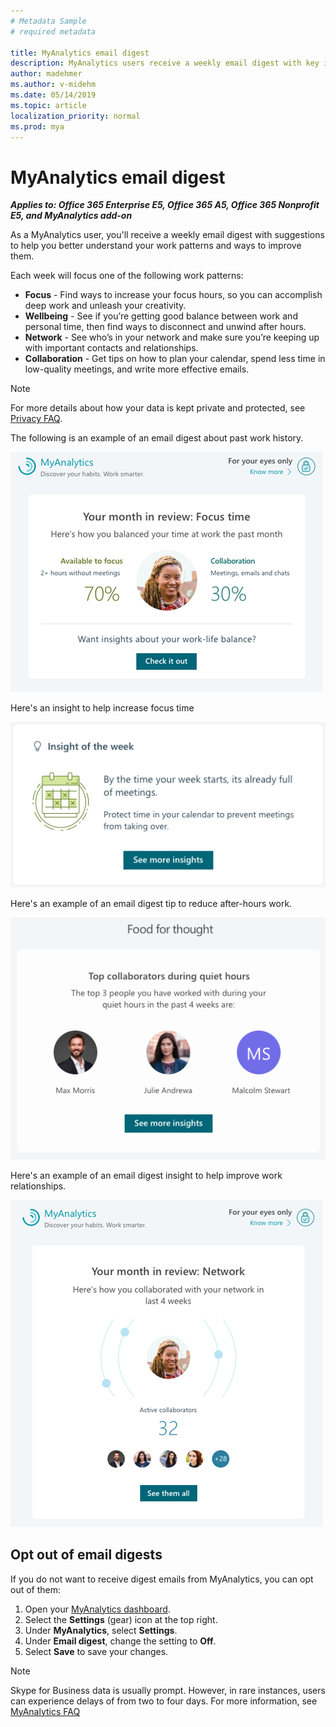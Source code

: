 ```yaml
---
# Metadata Sample
# required metadata

title: MyAnalytics email digest
description: MyAnalytics users receive a weekly email digest with key insights and suggestions
author: madehmer
ms.author: v-midehm
ms.date: 05/14/2019
ms.topic: article
localization_priority: normal 
ms.prod: mya
---
```


# MyAnalytics email digest

_**Applies to: Office 365 Enterprise E5, Office 365 A5, Office 365 Nonprofit E5, and MyAnalytics add-on**_

As a MyAnalytics user, you'll receive a weekly email digest with suggestions to help you better understand your work patterns and ways to improve them.

Each week will focus one of the following work patterns:

* **Focus** - Find ways to increase your focus hours, so you can accomplish deep work and unleash your creativity.
* **Wellbeing** - See if you’re getting good balance between work and personal time, then find ways to disconnect and unwind after hours.
* **Network** - See who’s in your network and make sure you’re keeping up with important contacts and relationships.
* **Collaboration** - Get tips on how to plan your calendar, spend less time in low-quality meetings, and write more effective emails.

> [!Note]
> For more details about how your data is kept private and protected, see [Privacy FAQ](../overview/mya-faq.md#privacy).

The following is an example of an email digest about past work history.

![Email focus digest](../../Images/mya/use/email-focus.png)

Here's an insight to help increase focus time

![Email focus insight](../../Images/mya/use/email-focus-insight.png)

Here's an example of an email digest tip to reduce after-hours work.

![Email quiet hours digest](../../Images/mya/use/email-quiet.png)

Here's an example of an email digest insight to help improve work relationships.

![Email network digest](../../Images/mya/use/email-network.png)

## Opt out of email digests

If you do not want to receive digest emails from MyAnalytics, you can opt out of them:

1. Open your [MyAnalytics dashboard](https://myanalytics.microsoft.com).
2. Select the **Settings** (gear) icon at the top right.
3. Under **MyAnalytics**, select **Settings**.
4. Under **Email digest**, change the setting to **Off**.
5. Select **Save** to save your changes.

>[!Note]
> Skype for Business data is usually prompt. However, in rare instances, users can experience delays of from two to four days. For more information, see [MyAnalytics FAQ](../Overview/MyA-faq.md)
